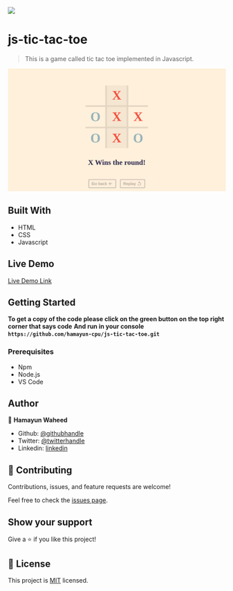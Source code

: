 ![](https://img.shields.io/badge/Microverse-blueviolet)

# js-tic-tac-toe

> This is a game called tic tac toe implemented in Javascript.

![screenshot](/img/ss.png)

## Built With

- HTML
- CSS
- Javascript

## Live Demo

[Live Demo Link](https://hamayun-cpu.github.io/Library/)

## Getting Started

**To get a copy of the code please click on the green button on the top right corner that says code**
**And run in your console `https://github.com/hamayun-cpu/js-tic-tac-toe.git`**

### Prerequisites

- Npm
- Node.js
- VS Code

## Author

👤 **Hamayun Waheed**

- Github: [@githubhandle](https://github.com/hamayun-cpu)
- Twitter: [@twitterhandle](https://twitter.com/hamayun_waheed)
- Linkedin: [linkedin](https://www.linkedin.com/in/hamayun-waheed-3527381b2/)

## 🤝 Contributing

Contributions, issues, and feature requests are welcome!

Feel free to check the [issues page](issues/).

## Show your support

Give a ⭐️ if you like this project!

## 📝 License

This project is [MIT](lic.url) licensed.
